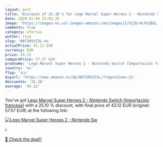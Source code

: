 ```yaml
---
layout: post
title: 'Discount of 25.10 % for Lego Marvel Super Heroes 2 - Nintendo Sw'
date: 2020-01-04 22:01:35
image: 'https://images-eu.ssl-images-amazon.com/images/I/512O-Nch%2B5L._SL200_.jpg'
comments: true
category: ofertas
author: ring
slug: 'B072KGYZ3L-es'
actualPrice: 43.12 EUR
currency: EUR
price: 43.12
comparePrice: 57.57 EUR
prodname: 'Lego Marvel Super Heroes 2 - Nintendo Switch [Importación francesa]'
country: 'es'
flag: '🇪🇸'
buyurl: 'https://www.amazon.es/dp/B072KGYZ3L/?tag=tolees-21'
descuento: '25.10'
average: '43.12'
---
```


You've got [Lego Marvel Super Heroes 2 - Nintendo Switch [Importación francesa]](https://www.amazon.es/dp/B072KGYZ3L/?tag=tolees-21) with a  25.10 % discount, with final price of 43.12 EUR (original: 57.57 EUR) at the following link:

[![Lego Marvel Super Heroes 2 - Nintendo Sw](https://images-eu.ssl-images-amazon.com/images/I/512O-Nch%2B5L._SL200_.jpg)](https://www.amazon.es/dp/B072KGYZ3L/?tag=tolees-21)

ℹ️:


[🛒 Check the deal!!](https://www.amazon.es/dp/B072KGYZ3L/?tag=tolees-21)

